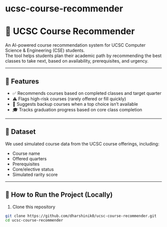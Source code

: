 # ucsc-course-recommender
# 🧠 UCSC Course Recommender

An AI-powered course recommendation system for UCSC Computer Science & Engineering (CSE) students.  
The tool helps students plan their academic path by recommending the best classes to take next, based on availability, prerequisites, and urgency.

---

## 🚀 Features

- ✅ Recommends courses based on completed classes and target quarter  
- ⚠️ Flags high-risk courses (rarely offered or fill quickly)  
- 🔁 Suggests backup courses when a top choice isn’t available  
- 🎓 Tracks graduation progress based on core class completion

---

## 💾 Dataset

We used simulated course data from the UCSC course offerings, including:
- Course name  
- Offered quarters  
- Prerequisites  
- Core/elective status  
- Simulated rarity score  

---

## 🧪 How to Run the Project (Locally)

1. Clone this repository  
```bash
git clone https://github.com/dharshinik0/ucsc-course-recommender.git
cd ucsc-course-recommender
